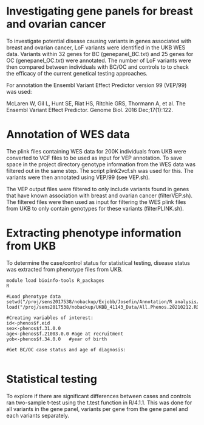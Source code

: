 # Investigating gene panels for breast and ovarian cancer
To investigate potential disease causing variants in genes associated with breast and ovarian cancer, LoF variants were identified in the UKB WES data. Variants within 32 genes for BC (genepanel_BC.txt) and 25 genes for OC (genepanel_OC.txt) were annotated. The number of LoF variants were then compared between individuals with BC/OC and controls to to check the efficacy of the current genetical testing approaches. 

For annotation the Ensembl Variant Effect Predictor version 99 (VEP/99) was used:

McLaren W, Gil L, Hunt SE, Riat HS, Ritchie GRS, Thormann A, et al. The Ensembl Variant Effect Predictor. Genome Biol. 2016 Dec;17(1):122.


# Annotation of WES data
The plink files containing WES data for 200K individuals from UKB were converted to VCF files to be used as input for VEP annotation. To save space in the project directory genotype information from the WES data was filtered out in the same step. The script plink2vcf.sh was used for this. The variants were then annotated using VEP/99 (see VEP.sh).

The VEP output files were filtered to only include variants found in genes that have known association with breast and ovarian cancer (filterVEP.sh). The filtered files were then used as input for filtering the WES plink files from UKB to only contain genotypes for these variants (filterPLINK.sh).

# Extracting phenotype information from UKB
To determine the case/control status for statistical testing, disease status was extracted from phenotype files from UKB. 

```
module load bioinfo-tools R_packages
R

#Load phenotype data
setwd("/proj/sens2017538/nobackup/Exjobb/Josefin/Annotation/R_analysis/")
load("/proj/sens2017538/nobackup/UKBB_41143_Data/All.Phenos.20210212.RData")

#Creating variables of interest:
id<-phenos$f.eid
sex<-phenos$f.31.0.0
age<-phenos$f.21003.0.0 #age at recruitment
yob<-phenos$f.34.0.0   #year of birth

#Get BC/OC case status and age of diagnosis:


```


# Statistical testing
To explore if there are significant differences between cases and controls ran two-sample t-test using the t.test function in R/4.1.1. This was done for all variants in the gene panel, variants per gene from the gene panel and each variants separately. 



```

```


